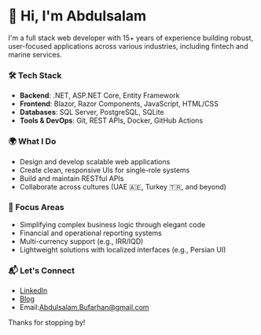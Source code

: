 # 👋 Hi, I'm Abdulsalam

I'm a full stack web developer with 15+ years of experience building robust, user-focused applications across various industries, including fintech and marine services.

### 🛠️ Tech Stack
- **Backend**: .NET, ASP.NET Core, Entity Framework
- **Frontend**: Blazor, Razor Components, JavaScript, HTML/CSS
- **Databases**: SQL Server, PostgreSQL, SQLite
- **Tools & DevOps**: Git, REST APIs, Docker, GitHub Actions

### 🌍 What I Do
- Design and develop scalable web applications
- Create clean, responsive UIs for single-role systems
- Build and maintain RESTful APIs
- Collaborate across cultures (UAE 🇦🇪, Turkey 🇹🇷, and beyond)

### 🎯 Focus Areas
- Simplifying complex business logic through elegant code
- Financial and operational reporting systems
- Multi-currency support (e.g., IRR/IQD)
- Lightweight solutions with localized interfaces (e.g., Persian UI)

### 📬 Let's Connect
- [LinkedIn](https://www.linkedin.com/in/abdulsalam-bufarhan-2520352b)
- [Blog](https://developer1212.blogspot.com)
- Email:Abdulsalam.Bufarhan@gmail.com

Thanks for stopping by!
